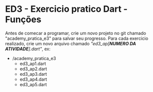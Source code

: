 # ED3 - Exercicio pratico Dart - Funções

Antes de comecar a programar, crie um novo projeto no git chamado "academy_pratica_e3" para salvar seu progresso. Para
cada exercicio realizado, crie um novo arquivo chamado _"ed3_ap[**NUMERO DA ATIVIDADE**].dart"_, ex:

- /academy_pratica_e3
    - ed3_ap1.dart
    - ed3_ap2.dart
    - ed3_ap3.dart
    - ed3_ap4.dart
    - ed3_ap5.dart
